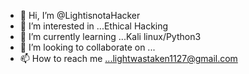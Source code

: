 - 👋 Hi, I’m @LightisnotaHacker
- 👀 I’m interested in ...Ethical Hacking
- 🌱 I’m currently learning ...Kali linux/Python3
- 💞️ I’m looking to collaborate on ...
- 📫 How to reach me ...lightwastaken1127@gmail.com

<!---
LightisnotaHacker/LightisnotaHacker is a ✨ special ✨ repository because its `README.md` (this file) appears on your GitHub profile.
You can click the Preview link to take a look at your changes.
--->
